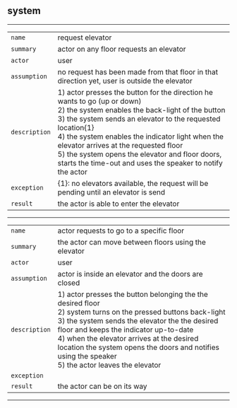 ## system

---

|               |                                                                                                                                                                                                                                                                                                                                                                                                       |
| ------------- | ----------------------------------------------------------------------------------------------------------------------------------------------------------------------------------------------------------------------------------------------------------------------------------------------------------------------------------------------------------------------------------------------------- |
| `name`        | request elevator                                                                                                                                                                                                                                                                                                                                                                                      |
| `summary`     | actor on any floor requests an elevator                                                                                                                                                                                                                                                                                                                                                               |
| `actor`       | user                                                                                                                                                                                                                                                                                                                                                                                                  |
| `assumption`  | no request has been made from that floor in that direction yet, user is outside the elevator                                                                                                                                                                                                                                                                                                                                        |
| `description` | 1) actor presses the button for the direction he wants to go (up or down) </br> 2) the system enables the back-light of the button </br> 3) the system sends an elevator to the requested location{1} </br> 4) the system enables the indicator light when the elevator arrives at the requested floor </br> 5) the system opens the elevator and floor doors, starts the time-out and uses the speaker to notify the actor |
| `exception`   | {1}: no elevators available, the request will be pending until an elevator is send                                                                                                                                                                                                                                                                                                                    |
| `result`      | the actor is able to enter the elevator                                                                                                                                                                                                                                                                                                                                                               | 

---

|               |                                                                                                                                                                                                                                                                                                                                                                               |
| ------------- | ----------------------------------------------------------------------------------------------------------------------------------------------------------------------------------------------------------------------------------------------------------------------------------------------------------------------------------------------------------------------------- |
| `name`        | actor requests to go to a specific floor                                                                                                                                                                                                                                                                                                                                      |
| `summary`     | the actor can move between floors using the elevator                                                                                                                                                                                                                                                                                                                                                                              |
| `actor`       | user                                                                                                                                                                                                                                                                                                                                                                          |
| `assumption`  | actor is inside an elevator and the doors are closed                                                                                                                                                                                                                                                                                                                          |
| `description` | 1) actor presses the button belonging the the desired floor </br> 2) system turns on the pressed buttons back-light </br> 3) the system sends the elevator the the desired floor and keeps the indicator up-to-date </br> 4) when the elevator arrives at the desired location the system opens the doors and notifies using the speaker </br> 5) the actor leaves the elevator |
| `exception`   |                                                                                                                                                                                                                                                                                                                                                                               |
| `result`      | the actor can be on its way                                                                                                                                                                                                                                                                                                                                                   | 

---
